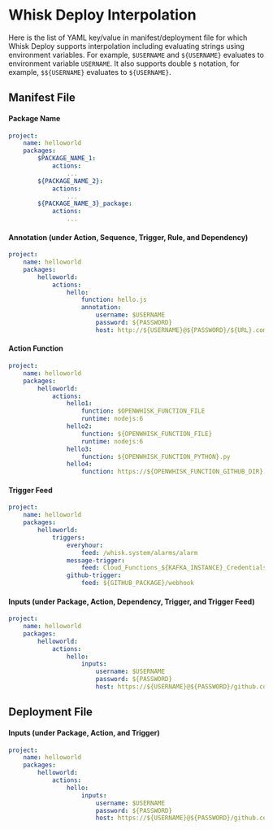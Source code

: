 <!--
#
# Licensed to the Apache Software Foundation (ASF) under one or more
# contributor license agreements.  See the NOTICE file distributed with
# this work for additional information regarding copyright ownership.
# The ASF licenses this file to You under the Apache License, Version 2.0
# (the "License"); you may not use this file except in compliance with
# the License.  You may obtain a copy of the License at
#
#     http://www.apache.org/licenses/LICENSE-2.0
#
# Unless required by applicable law or agreed to in writing, software
# distributed under the License is distributed on an "AS IS" BASIS,
# WITHOUT WARRANTIES OR CONDITIONS OF ANY KIND, either express or implied.
# See the License for the specific language governing permissions and
# limitations under the License.
#
-->

# Whisk Deploy Interpolation

Here is the list of YAML key/value in manifest/deployment file for which Whisk Deploy
supports interpolation including evaluating strings using environment variables.
For example, `$USERNAME` and `${USERNAME}` evaluates to environment variable `USERNAME`.
It also supports double `$` notation, for example, `$${USERNAME}` evaluates to `${USERNAME}`.
## Manifest File

#### Package Name

```yaml
project:
    name: helloworld
    packages:
        $PACKAGE_NAME_1:
            actions:
                ...
        ${PACKAGE_NAME_2}:
            actions:
                ...
        ${PACKAGE_NAME_3}_package:
            actions:
                ...
```

#### Annotation (under Action, Sequence, Trigger, Rule, and Dependency)

```yaml
project:
    name: helloworld
    packages:
        helloworld:
            actions:
                hello:
                    function: hello.js
                    annotation:
                        username: $USERNAME
                        password: ${PASSWORD}
                        host: http://${USERNAME}@${PASSWORD}/${URL}.com
```

#### Action Function

```yaml
project:
    name: helloworld
    packages:
        helloworld:
            actions:
                hello1:
                    function: $OPENWHISK_FUNCTION_FILE
                    runtime: nodejs:6
                hello2:
                    function: ${OPENWHISK_FUNCTION_FILE}
                    runtime: nodejs:6
                hello3:
                    function: ${OPENWHISK_FUNCTION_PYTHON}.py
                hello4:
                    function: https://${OPENWHISK_FUNCTION_GITHUB_DIR}.js                    function: github.com/apache/incubator-openwhisk-test/packages/helloworlds
```

#### Trigger Feed

```yaml
project:
    name: helloworld
    packages:
        helloworld:
            triggers:
                everyhour:
                    feed: /whisk.system/alarms/alarm
                message-trigger:
                    feed: Cloud_Functions_${KAFKA_INSTANCE}_Credentials-1/messageHubFeed
                github-trigger:
                    feed: ${GITHUB_PACKAGE}/webhook
```

#### Inputs (under Package, Action, Dependency, Trigger, and Trigger Feed)

```yaml
project:
    name: helloworld
    packages:
        helloworld:
            actions:
                hello:
                    inputs:
                        username: $USERNAME
                        password: ${PASSWORD}
                        host: https://${USERNAME}@${PASSWORD}/github.com
```

## Deployment File

#### Inputs (under Package, Action, and Trigger)

```yaml
project:
    name: helloworld
    packages:
        helloworld:
            actions:
                hello:
                    inputs:
                        username: $USERNAME
                        password: ${PASSWORD}
                        host: https://${USERNAME}@${PASSWORD}/github.com
```




